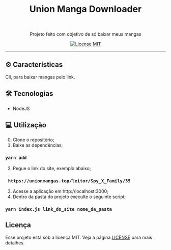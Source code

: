 <h1 align="center">
  <br>
  <br>
    <strong>Union Manga Downloader</strong>
  <br>  
  <br>
</h1>

<p align="center">Projeto feito com objetivo de só baixar meus mangas</p>

<p align="center">
  <a href="https://opensource.org/licenses/MIT">
    <img src="https://img.shields.io/badge/License-MIT-blue.svg" alt="License MIT">
  </a>
</p>

<hr />

## ⚙️ Características

 ClI, para baixar mangas pelo link.

## 🛠 Tecnologias

- NodeJS

## 💻 Utilização

0) Clone o repositório;<br>
1) Baixe as dependências;<br>
### `yarn add`
2) Pegue o link do site, exemplo abaixo;<br>
### ` https://unionmangas.top/leitor/Spy_X_Family/35` <br>
3) Acesse a aplicação em http://localhost:3000;<br>
4) Dentro da pasta do projeto execulte o seguinte script;<br>
### `yarn index.js link_do_site nome_da_pasta`<br>

## Licença

Esse projeto está sob a licença MIT. Veja a página [LICENSE](https://opensource.org/licenses/MIT) para mais detalhes.
